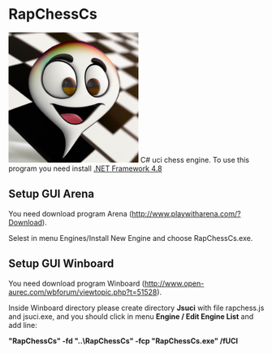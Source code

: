 # RapChessCs

![Clipboard](https://github.com/Thibor/RapChessCs/blob/master/Resources/RapChessCs.png)
C# uci chess engine.
To use this program you need install  <a href="https://dotnet.microsoft.com/download/dotnet-framework/net48">.NET Framework 4.8</a>

## Setup GUI Arena

You need download program Arena (http://www.playwitharena.com/?Download).

Selest in menu Engines/Install New Engine and choose RapChessCs.exe.
 
 ## Setup GUI Winboard
 
 You need download program Winboard (http://www.open-aurec.com/wbforum/viewtopic.php?t=51528).
 
Inside Winboard directory please create directory <b>Jsuci</b> with file rapchess.js and jsuci.exe, and you should click in menu <b>Engine / Edit Engine List</b> and add line:
 
<b>"RapChessCs" -fd "..\RapChessCs" -fcp "RapChessCs.exe" /fUCI</b>
